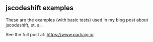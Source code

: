 ## jscodeshift examples
These are the examples (with basic tests) used in my blog post about jscodeshift, et. al.

See the full post at: https://www.padraig.io